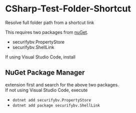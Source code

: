 # CSharp-Test-Folder-Shortcut
Resolve full folder path from a shortcut link

This requires two packages from [nuGet](https://www.nuget.org/).
- securifybv.PropertyStore
- securifybv.ShellLink

If using Visual Studio Code, install <h2>NuGet Package Manager</h2> extension first and search for the above two packages. <br/>
If not using Visual Studio Code, execute 
- <code>dotnet add securifybv.PropertyStore</code>
- <code>dotnet add package securifybv.ShellLink</code>
